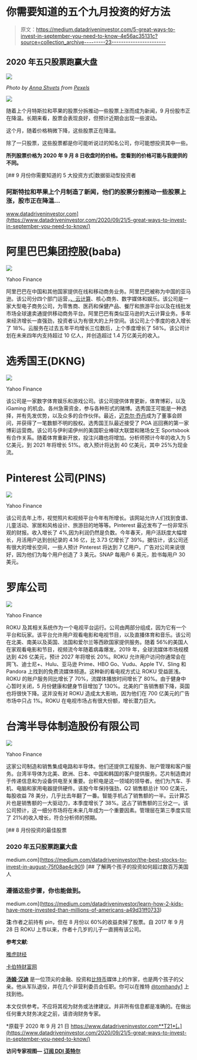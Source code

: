 # 你需要知道的五个九月投资的好方法

> 原文：<https://medium.datadriveninvestor.com/5-great-ways-to-invest-in-september-you-need-to-know-4e56ac35131c?source=collection_archive---------23----------------------->

## 2020 年五只股票跑赢大盘

![](img/fb65a7d185bce56e8f02ec2da1774ba1.png)

*Photo by* [*Anna Shvets*](https://www.pexels.com/@shvetsa?utm_content=attributionCopyText&utm_medium=referral&utm_source=pexels) *from* [*Pexels*](https://www.pexels.com/photo/woman-in-white-shirt-and-black-blazer-using-silver-macbook-3727458/?utm_content=attributionCopyText&utm_medium=referral&utm_source=pexels)

![](img/a30717b086b1a6e997732ec07d626e3a.png)

随着上个月特斯拉和苹果的股票分拆推动一些股票上涨而成为新闻，9 月份股市正在降温。长期来看，股票会表现良好，但预计近期会出现一些波动。

这个月，随着价格稍微下降，这些股票正在降温。

除了一只股票，这些股票都是你可能听说过的知名公司，你可能想投资其中一些。

**所列股票价格为 2020 年 9 月 8 日收盘时的价格。您看到的价格可能与我提供的不同。**

[](https://www.datadriveninvestor.com/2020/09/21/5-great-ways-to-invest-in-september-you-need-to-know/) [## 9 月份你需要知道的 5 大投资方式|数据驱动型投资者

### 阿斯特拉和苹果上个月制造了新闻，他们的股票分割推动一些股票上涨，股市正在降温…

www.datadriveninvestor.com](https://www.datadriveninvestor.com/2020/09/21/5-great-ways-to-invest-in-september-you-need-to-know/) 

# 阿里巴巴集团控股(baba)

![](img/f14b422cc1ed5b4946fb35680fe00d89.png)

Yahoo Finance

阿里巴巴在中国和其他国家提供在线和移动商务业务。阿里巴巴被称为中国的亚马逊。该公司分四个部门运营，[、云计算](https://www.datadriveninvestor.com/glossary/cloud-computing/)、核心商务、数字媒体和娱乐。该公司是一家大型电子商务公司，为零售商、医药和保健产品、餐厅和旅游平台以及在线批发市场全球速卖通提供移动商务平台。阿里巴巴有类似亚马逊的大云计算业务。多年来经济增长一直强劲，投资者认为有很大的上升空间。该公司上个季度的收入增长了 18%。云服务在过去五年平均增长三位数后，上个季度增长了 58%。该公司计划在未来四年内支持超过 10 亿人，并创造超过 1.4 万亿美元的收入。

# 选秀国王(DKNG)

![](img/37f34e3b432953c121489bdc1b933b4a.png)

Yahoo Finance

该公司是一家数字体育娱乐和游戏公司。该公司提供体育更新，体育博彩，以及 iGaming 的机会。各州急需资金，参与各种形式的赌博。选秀国王可能是一种选择，并有先发优势，以及众多的合作伙伴。最近，[迈克尔·乔丹](https://finance.yahoo.com/news/michael-jordan-takes-draftkings-equity-123327005.html)成为了董事会顾问，并获得了一笔数额不明的股权。选秀国王队最近接受了 PGA 巡回赛的第一家博彩运营商。该公司与伊利诺伊州的美国职业棒球大联盟和赌场女王 Sportsbook 有合作关系。随着体育重新开放，投注兴趣也将增加。分析师预计今年的收入为 5 亿美元，到 2021 年将增长 51%。收入预计将达到 40 亿美元，其中 25%为现金流。

# Pinterest 公司(PINS)

![](img/871c371056a35e5e99c21f7369fd25ce.png)

Yahoo Finance

该公司去年上市，视觉照片和视频平台今年有所增长。该网站允许人们找到食谱、儿童活动、家居和风格设计、旅游目的地等等。Pinterest 最近发布了一份非常乐观的财报。收入增长了 4%,因为利润仍然是负数。今年春天，用户活跃度大幅增长，月活用户达到创纪录的 4.16 亿，比 3.73 亿增长了 39%。据估计，该公司还有很大的增长空间，一些人预计 Pinterest 将达到 7 亿用户。广告对公司来说很好，因为他们为每个用户创造了 3 美元。SNAP 每用户 6 美元，脸书每用户 30 美元。

# 罗库公司

![](img/b22854456f43e73a26c691e2bfeab7cc.png)

Yahoo Finance

ROKU 及其相关系统作为一个电视平台运行。公司由两部分组成，因为它有一个平台和玩家。该平台允许用户观看电影和电视节目，以及直播体育和音乐。该公司在北美、南美以及英国、法国和爱尔兰等西欧国家提供服务。随着 56%的美国人在家观看电影和节目，视频流今年随着病毒爆发。2019 年，全球流媒体市场规模达到 426 亿美元，预计 2027 年将增长 20%。ROKU 允许用户访问你通常会在网飞、迪士尼+、Hulu、亚马逊 Prime、HBO Go、Vudu、Apple TV、Sling 和 Pandora 上找到的免费流媒体频道。这种新的看电视方式让 ROKU 受益匪浅。ROKU 的账户服务同比增长了 70%，流媒体播放时间增长了 80%。由于健身中心暂时关闭，5 月份健康和健身节目增加了 130%。北美的广告销售额下降，英国也将很快下降。这并没有对 ROKU 造成太大影响，因为他们在 700 亿美元的广告市场中只占 1%。ROKU 在电视市场占有很大份额，增长潜力巨大。

# 台湾半导体制造股份有限公司

![](img/327e220ebb2498dee450db502d872516.png)

Yahoo Finance

这家公司制造和销售集成电路和半导体。他们还提供工程服务、账户管理和客户服务。台湾半导体为北美、欧洲、日本、中国和韩国的客户提供服务。芯片制造商对于传递信息和为设备供电至关重要。台积电是这一领域的领导者。他们为汽车、手机、电脑和家用电器提供硬件。该股今年保持强劲，Q2 销售额总计 100 亿美元，每股收益 78 美分，几乎比去年翻了一番。智能手机占了销售额的一半。云计算芯片也是销售额的一大驱动力，本季度增长了 38%。这占了销售额的三分之一。该公司预计，这一细分市场将在未来几年成为一个重要因素。管理层在第三季度实现了 21%的收入增长，符合分析师的预期。

[](https://medium.com/datadriveninvestor/the-best-stocks-to-invest-in-august-75f08ae4c901) [## 8 月份投资的最佳股票

### 2020 年五只股票跑赢大盘

medium.com](https://medium.com/datadriveninvestor/the-best-stocks-to-invest-in-august-75f08ae4c901) [](https://medium.com/datadriveninvestor/learn-how-2-kids-have-more-invested-than-millions-of-americans-a49d31ff0733) [## 了解两个孩子的投资如何超过数百万美国人

### 遵循这些步骤，你也能做到。

medium.com](https://medium.com/datadriveninvestor/learn-how-2-kids-have-more-invested-than-millions-of-americans-a49d31ff0733) 

**注**:作者之前持有 pin，但在 8 月份以 60%的收益卖掉了股票。自 2017 年 9 月 28 日 ROKU 上市以来，作者十几岁的儿子一直拥有该公司。

**参考文献**:

[雅虎财经](https://finance.yahoo.com/)

[卡伯特财富网](https://cabotwealth.com/)

[**汤姆·汉迪**](https://medium.com/@tomhandy1) 是一位顶尖的金融、投资和[比特币](https://www.datadriveninvestor.com/glossary/bitcoin/)媒体上的作家，也是两个孩子的父亲。他从军队退役，并在几个非营利委员会任职。你可以在推特 [@tomhandy1](https://www.twitter.com/tomhandy1) 上找到他。

本文仅供参考。不应将其视为财务或法律建议。并非所有信息都是准确的。在做出任何重大财务决定之前，请咨询财务专家。

*原载于 2020 年 9 月 21 日 https://www.datadriveninvestor.com**T21*[。](https://www.datadriveninvestor.com/2020/09/21/5-great-ways-to-invest-in-september-you-need-to-know/)

**访问专家视图—** [**订阅 DDI 英特尔**](https://datadriveninvestor.com/ddi-intel)